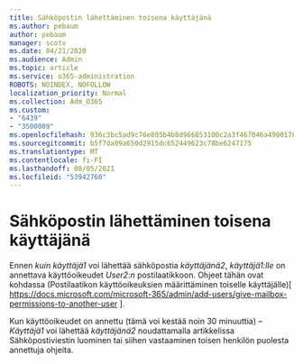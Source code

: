 ```yaml
---
title: Sähköpostin lähettäminen toisena käyttäjänä
ms.author: pebaum
author: pebaum
manager: scotv
ms.date: 04/21/2020
ms.audience: Admin
ms.topic: article
ms.service: o365-administration
ROBOTS: NOINDEX, NOFOLLOW
localization_priority: Normal
ms.collection: Adm_O365
ms.custom:
- "6439"
- "3500009"
ms.openlocfilehash: 936c3bc5ad9c76e805b4b8d966853100c2a3f467046a490017813b011ef9b600
ms.sourcegitcommit: b5f7da89a650d2915dc652449623c78be6247175
ms.translationtype: MT
ms.contentlocale: fi-FI
ms.lasthandoff: 08/05/2021
ms.locfileid: "53942760"
---
```

# <a name="sending-mail-as-another-user"></a>Sähköpostin lähettäminen toisena käyttäjänä

Ennen *kuin käyttäjä1* voi lähettää sähköpostia *käyttäjänä2*, *käyttäjä1:lle* on annettava käyttöoikeudet *User2:n* postilaatikkoon. Ohjeet tähän ovat kohdassa (Postilaatikon käyttöoikeuksien määrittäminen toiselle käyttäjälle)[ https://docs.microsoft.com/microsoft-365/admin/add-users/give-mailbox-permissions-to-another-user ].

Kun käyttöoikeudet on annettu (tämä voi kestää noin 30 minuuttia) – *Käyttäjä1* voi lähettää *käyttäjänä2* noudattamalla artikkelissa Sähköpostiviestin luominen tai siihen vastaaminen toisen henkilön puolesta annettuja ohjeita.

